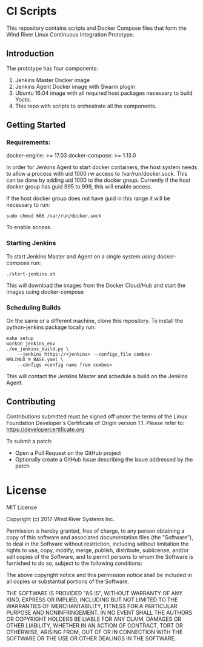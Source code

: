 # CI Scripts

This repository contains scripts and Docker Compose files that form
the Wind River Linux Continuous Integration Prototype.

## Introduction

The prototype has four components:

1) Jenkins Master Docker image
2) Jenkins Agent Docker image with Swarm plugin
3) Ubuntu 16.04 image with all required host packages necessary to
build Yocto.
4) This repo with scripts to orchestrate all the components.

## Getting Started

### Requirements:

docker-engine: >= 17.03
docker-compose: >= 1.13.0

In order for Jenkins Agent to start docker containers, the host system
needs to allow a process with uid 1000 rw access to
/var/run/docker.sock. This can be done by adding uid 1000 to the
docker group. Currently if the host docker group has guid 995 to 999,
this will enable access.

If the host docker group does not have guid in this range it
will be necessary to run:

    sudo chmod 666 /var/run/docker.sock

To enable access.

### Starting Jenkins

To start Jenkins Master and Agent on a single system using
docker-compose run:

    ./start-jenkins.sh

This will download the images from the Docker Cloud/Hub and start the
images using docker-compose

### Scheduling Builds

On the same or a different machine, clone this repository. To install
the python-jenkins package locally run:

    make setup
    workon jenkins_env
    ./oe_jenkins_build.py \
        --jenkins https://<jenkins> --configs_file combos-WRLINUX_9_BASE.yaml \
        --configs <config name from combos>

This will contact the Jenkins Master and schedule a build on the
Jenkins Agent.

## Contributing

Contributions submitted must be signed off under the terms of the Linux
Foundation Developer's Certificate of Origin version 1.1. Please refer to:
   https://developercertificate.org

To submit a patch:

- Open a Pull Request on the GitHub project
- Optionally create a GitHub Issue describing the issue addressed by the patch


# License

MIT License

Copyright (c) 2017 Wind River Systems Inc.

Permission is hereby granted, free of charge, to any person obtaining a copy
of this software and associated documentation files (the "Software"), to deal
in the Software without restriction, including without limitation the rights
to use, copy, modify, merge, publish, distribute, sublicense, and/or sell
copies of the Software, and to permit persons to whom the Software is
furnished to do so, subject to the following conditions:

The above copyright notice and this permission notice shall be included in all
copies or substantial portions of the Software.

THE SOFTWARE IS PROVIDED "AS IS", WITHOUT WARRANTY OF ANY KIND, EXPRESS OR
IMPLIED, INCLUDING BUT NOT LIMITED TO THE WARRANTIES OF MERCHANTABILITY,
FITNESS FOR A PARTICULAR PURPOSE AND NONINFRINGEMENT. IN NO EVENT SHALL THE
AUTHORS OR COPYRIGHT HOLDERS BE LIABLE FOR ANY CLAIM, DAMAGES OR OTHER
LIABILITY, WHETHER IN AN ACTION OF CONTRACT, TORT OR OTHERWISE, ARISING FROM,
OUT OF OR IN CONNECTION WITH THE SOFTWARE OR THE USE OR OTHER DEALINGS IN THE
SOFTWARE.
